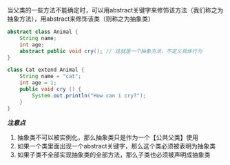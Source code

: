 当父类的一些方法不能确定时，可以用abstract关键字来修饰该方法（我们称之为抽象方法），用abstract来修饰该类（则称之为抽象类）
``` java
abstract class Animal {
    String name;
    int age;
    abstract public void cry(); // 这就是一个抽象方法，不定义具体行为
}

class Cat extend Animal {
    String name = "cat";
    int age = 1;
    public void cry () {
        System.out.println("How can i cry?");
    }
}
```


***注意点***
1. 抽象类不可以被实例化，那么抽象类只是作为一个【公共父类】使用
2. 如果一个类里面出现一个abstract关键字，那么这个类必须被表明为抽象类
3. 如果子类不全部实现抽象类的全部方法，那么子类也必须被声明成抽象类




